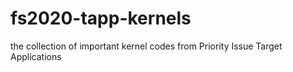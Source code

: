 # fs2020-tapp-kernels
the collection of important kernel codes from Priority Issue Target Applications
